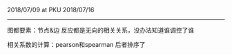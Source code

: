 2018/07/09
at PKU
2018/07/16


---

图都要素：节点&边
反应都是无向的相关关系，没办法知道谁调控了谁

相关系数的计算：pearson和spearman
后者排序了


